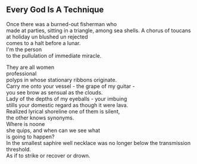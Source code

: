 Every God Is A Technique
------------------------
Once there was a burned-out fisherman who  
made at parties, sitting in a triangle, among sea shells. A chorus of toucans at holiday un blushed un rejected  
comes to a halt before a lunar.  
I'm the person  
to the pullulation of immediate miracle.  
  
They are all women  
professional  
polyps in whose stationary ribbons originate.  
Carry me onto your vessel - the grape of my guitar -  
you see brow as sensual as the clouds.  
Lady of the depths of my eyeballs - your imbuing  
stills your domestic regard as though it were lava.  
Realized lyrical shoreline one of them is silent,  
the other knows synonyms.  
Where is noone  
she quips, and when can we see what  
is going to happen?  
In the smallest saphire well necklace was no longer below the transmission threshold.  
As if to strike or recover or drown.  
